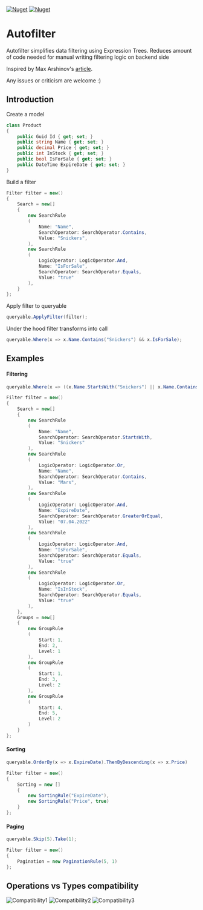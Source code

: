 [![Nuget](https://img.shields.io/nuget/v/ART4S.Autofilter?label=net%20standard)](https://www.nuget.org/packages/ART4S.Autofilter/)
[![Nuget](https://img.shields.io/nuget/v/ART4S.Autofilter.NET6.0?label=net%206.0)](https://www.nuget.org/packages/ART4S.Autofilter.NET6.0)
# Autofilter

Autofilter simplifies data filtering using Expression Trees. 
Reduces amount of code needed for manual writing filtering logic on backend side

Inspired by Max Arshinov's [article](https://habr.com/ru/company/jugru/blog/423891/).

Any issues or criticism are welcome :)

## Introduction

Create a model

```c#
class Product
{
    public Guid Id { get; set; }
    public string Name { get; set; }
    public decimal Price { get; set; }
    public int InStock { get; set; }
    public bool IsForSale { get; set; }
    public DateTime ExpireDate { get; set; }
}
```

Build a filter

```c#
Filter filter = new()
{
    Search = new[]
    {
        new SearchRule
        (
            Name: "Name",
            SearchOperator: SearchOperator.Contains,
            Value: "Snickers",
        ),
        new SearchRule
        (
            LogicOperator: LogicOperator.And,
            Name: "IsForSale",
            SearchOperator: SearchOperator.Equals,
            Value: "true"
        ),
    }
};
```

Apply filter to queryable

```c#
queryable.ApplyFilter(filter);
```

Under the hood filter transforms into call
```c#
queryable.Where(x => x.Name.Contains("Snickers") && x.IsForSale);
```

## Examples

#### Filtering
```c#
queryable.Where(x => ((x.Name.StartsWith("Snickers") || x.Name.Contains("Mars")) && x.ExpireDate >= "07.04.2022") && (x.IsForSale || x.IsInStock))
```
```c#
Filter filter = new()
{
    Search = new[]
    {
        new SearchRule
        (
            Name: "Name",
            SearchOperator: SearchOperator.StartsWith,
            Value: "Snickers"
        ),
        new SearchRule
        (
            LogicOperator: LogicOperator.Or,
            Name: "Name",
            SearchOperator: SearchOperator.Contains,
            Value: "Mars",
        ),
        new SearchRule
        (
            LogicOperator: LogicOperator.And,
            Name: "ExpireDate",
            SearchOperator: SearchOperator.GreaterOrEqual,
            Value: "07.04.2022"
        ),
        new SearchRule
        (
            LogicOperator: LogicOperator.And,
            Name: "IsForSale",
            SearchOperator: SearchOperator.Equals,
            Value: "true"
        ),
        new SearchRule
        (
            LogicOperator: LogicOperator.Or,
            Name: "IsInStock",
            SearchOperator: SearchOperator.Equals,
            Value: "true"
        ),
    },
    Groups = new[]
    {
        new GroupRule
        (
            Start: 1,
            End: 2,
            Level: 1
        ),
        new GroupRule
        (
            Start: 1,
            End: 3,
            Level: 2
        ),
        new GroupRule
        (
            Start: 4,
            End: 5,
            Level: 2
        )
    }
};
```

#### Sorting

```c#
queryable.OrderBy(x => x.ExpireDate).ThenByDescending(x => x.Price)
```
```c#
Filter filter = new()
{
    Sorting = new []
    {
        new SortingRule("ExpireDate"),
        new SortingRule("Price", true)
    }
};
```

#### Paging

```c#
queryable.Skip(5).Take(1);
```

```c#
Filter filter = new()
{
    Pagination = new PaginationRule(5, 1)
};
```

## Operations vs Types compatibility

![Compatibility1](https://user-images.githubusercontent.com/24371700/162436461-09717eaa-23d4-4693-af71-eed40aab02ee.png) 
![Compatibility2](https://user-images.githubusercontent.com/24371700/162436470-3e3db5e0-ab62-4add-bdb1-91664017a4e6.png)
![Compatibility3](https://user-images.githubusercontent.com/24371700/162436496-2d995028-8e68-48f1-8c67-5698792a5527.png)
